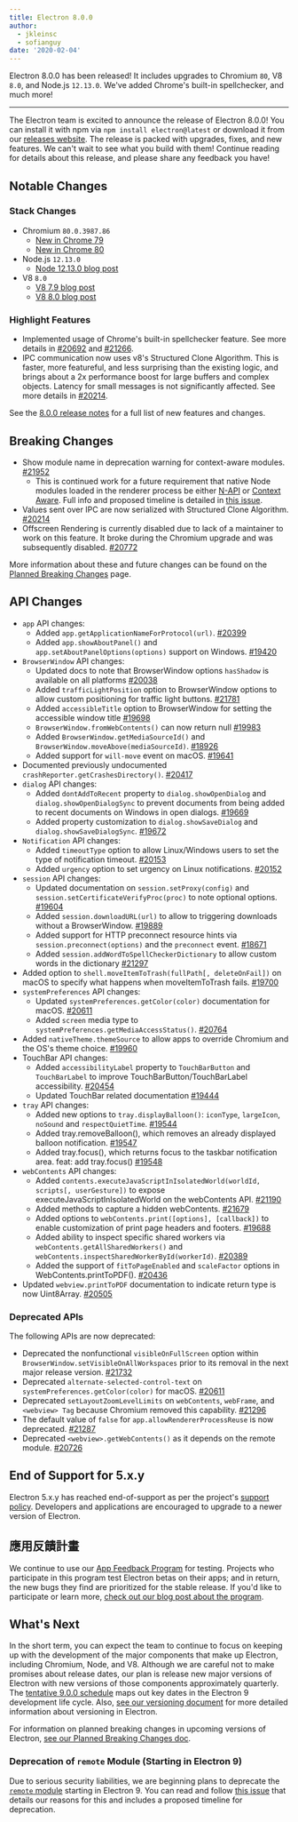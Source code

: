 ```yaml
---
title: Electron 8.0.0
author:
  - jkleinsc
  - sofianguy
date: '2020-02-04'
---
```


Electron 8.0.0 has been released! It includes upgrades to Chromium `80`, V8 `8.0`, and Node.js `12.13.0`. We've added Chrome's built-in spellchecker, and much more!

---

The Electron team is excited to announce the release of Electron 8.0.0! You can install it with npm via `npm install electron@latest` or download it from our [releases website](https://electronjs.org/releases/stable). The release is packed with upgrades, fixes, and new features. We can't wait to see what you build with them! Continue reading for details about this release, and please share any feedback you have!

## Notable Changes

### Stack Changes
* Chromium `80.0.3987.86`
    * [New in Chrome 79](https://developers.google.com/web/updates/2019/12/nic79)
    * [New in Chrome 80](https://chromereleases.googleblog.com/2020/02/stable-channel-update-for-desktop.html)
* Node.js `12.13.0`
    * [Node 12.13.0 blog post](https://nodejs.org/en/blog/release/v12.13.0/)
* V8 `8.0`
    * [V8 7.9 blog post](https://v8.dev/blog/v8-release-79)
    * [V8 8.0 blog post](https://v8.dev/blog/v8-release-80)

### Highlight Features
* Implemented usage of Chrome's built-in spellchecker feature. See more details in [#20692](https://github.com/electron/electron/pull/20692) and [#21266](https://github.com/electron/electron/pull/21266).
* IPC communication now uses v8's Structured Clone Algorithm. This is faster, more featureful, and less surprising than the existing logic, and brings about a 2x performance boost for large buffers and complex objects. Latency for small messages is not significantly affected. See more details in [#20214](https://github.com/electron/electron/pull/20214).

See the [8.0.0 release notes](https://github.com/electron/electron/releases/tag/v8.0.0) for a full list of new features and changes.

## Breaking Changes

* Show module name in deprecation warning for context-aware modules. [#21952](https://github.com/electron/electron/pull/21952)
    * This is continued work for a future requirement that native Node modules loaded in the renderer process be either [N-API](https://nodejs.org/api/n-api.html) or [Context Aware](https://nodejs.org/api/addons.html#addons_context_aware_addons). Full info and proposed timeline is detailed in [this issue](https://github.com/electron/electron/issues/18397).
* Values sent over IPC are now serialized with Structured Clone Algorithm.  [#20214](https://github.com/electron/electron/pull/20214)
* Offscreen Rendering is currently disabled due to lack of a maintainer to work on this feature.  It broke during the Chromium upgrade and was subsequently disabled. [#20772](https://github.com/electron/electron/issues/20772)

More information about these and future changes can be found on the [Planned Breaking Changes](https://github.com/electron/electron/blob/master/docs/breaking-changes.md) page.

## API Changes
* `app` API changes:
    * Added `app.getApplicationNameForProtocol(url)`. [#20399](https://github.com/electron/electron/pull/20399)
    * Added `app.showAboutPanel()` and `app.setAboutPanelOptions(options)` support on Windows. [#19420](https://github.com/electron/electron/pull/19420)
* `BrowserWindow` API changes:
    * Updated docs to note that BrowserWindow options `hasShadow` is available on all platforms [#20038](https://github.com/electron/electron/pull/20038)
    * Added `trafficLightPosition` option to BrowserWindow options to allow custom positioning for traffic light buttons. [#21781](https://github.com/electron/electron/pull/21781)
    * Added `accessibleTitle` option to BrowserWindow for setting the accessible window title [#19698](https://github.com/electron/electron/pull/19698)
    * `BrowserWindow.fromWebContents()` can now return null [#19983](https://github.com/electron/electron/pull/19983)
    * Added `BrowserWindow.getMediaSourceId()` and `BrowserWindow.moveAbove(mediaSourceId)`. [#18926](https://github.com/electron/electron/pull/18926)
    * Added support for `will-move` event on macOS. [#19641](https://github.com/electron/electron/pull/19641)
* Documented previously undocumented `crashReporter.getCrashesDirectory()`. [#20417](https://github.com/electron/electron/pull/20417)
* `dialog` API changes:
    * Added `dontAddToRecent` property to `dialog.showOpenDialog` and `dialog.showOpenDialogSync` to prevent documents from being added to recent documents on Windows in open dialogs. [#19669](https://github.com/electron/electron/pull/19669)
    * Added property customization to `dialog.showSaveDialog` and `dialog.showSaveDialogSync`. [#19672](https://github.com/electron/electron/pull/19672)
* `Notification` API changes:
    * Added `timeoutType` option to allow Linux/Windows users to set the type of notification timeout. [#20153](https://github.com/electron/electron/pull/20153)
    * Added `urgency`  option to set urgency on Linux notifications. [#20152](https://github.com/electron/electron/pull/20152)
* `session` API changes:
    * Updated documentation on `session.setProxy(config)` and `session.setCertificateVerifyProc(proc)` to note optional options. [#19604](https://github.com/electron/electron/pull/19604)
    * Added `session.downloadURL(url)` to allow to triggering downloads without a BrowserWindow. [#19889](https://github.com/electron/electron/pull/19889)
    * Added support for HTTP preconnect resource hints via `session.preconnect(options)` and the `preconnect` event. [#18671](http://github.com/electron/electron/pull/18671)
    * Added `session.addWordToSpellCheckerDictionary` to allow custom words in the dictionary [#21297](http://github.com/electron/electron/pull/21297)
* Added option to `shell.moveItemToTrash(fullPath[, deleteOnFail])` on macOS to specify what happens when moveItemToTrash fails. [#19700](https://github.com/electron/electron/pull/19700)
* `systemPreferences` API changes:
    * Updated `systemPreferences.getColor(color)` documentation for macOS. [#20611](https://github.com/electron/electron/pull/20611)
    * Added `screen` media type to `systemPreferences.getMediaAccessStatus()`. [#20764](https://github.com/electron/electron/pull/20764)
* Added `nativeTheme.themeSource` to allow apps to override Chromium and the OS's theme choice. [#19960](https://github.com/electron/electron/pull/19960)
* TouchBar API changes:
    * Added `accessibilityLabel` property to `TouchBarButton` and `TouchBarLabel` to improve TouchBarButton/TouchBarLabel accessibility. [#20454](https://github.com/electron/electron/pull/20454)
    * Updated TouchBar related documentation [#19444](https://github.com/electron/electron/pull/19444)
* `tray` API changes:
    * Added new options to `tray.displayBalloon()`: `iconType`, `largeIcon`, `noSound` and `respectQuietTime`. [#19544](https://github.com/electron/electron/pull/19544)
    * Added tray.removeBalloon(), which removes an already displayed balloon notification. [#19547](https://github.com/electron/electron/pull/19547)
    * Added tray.focus(), which returns focus to the taskbar notification area. feat: add tray.focus() [#19548](https://github.com/electron/electron/pull/19548)
* `webContents` API changes:
    * Added `contents.executeJavaScriptInIsolatedWorld(worldId, scripts[, userGesture])` to expose executeJavaScriptInIsolatedWorld on the webContents API. [#21190](https://github.com/electron/electron/pull/21190)
    * Added methods to capture a hidden webContents. [#21679](https://github.com/electron/electron/pull/21679)
    * Added options to `webContents.print([options], [callback])` to enable customization of print page headers and footers. [#19688](https://github.com/electron/electron/pull/19688)
    * Added ability to inspect specific shared workers via `webContents.getAllSharedWorkers()` and `webContents.inspectSharedWorkerById(workerId)`. [#20389](https://github.com/electron/electron/pull/20389)
    * Added the support of `fitToPageEnabled` and `scaleFactor` options in WebContents.printToPDF(). [#20436](https://github.com/electron/electron/pull/20436)
* Updated `webview.printToPDF` documentation to indicate return type is now Uint8Array. [#20505](https://github.com/electron/electron/pull/20505)

### Deprecated APIs
The following APIs are now deprecated:
* Deprecated the nonfunctional `visibleOnFullScreen` option within `BrowserWindow.setVisibleOnAllWorkspaces` prior to its removal in the next major release version. [#21732](https://github.com/electron/electron/pull/21732)
* Deprecated `alternate-selected-control-text` on `systemPreferences.getColor(color)` for macOS. [#20611](https://github.com/electron/electron/pull/20611)
* Deprecated `setLayoutZoomLevelLimits` on `webContents`, `webFrame`, and `<webview> Tag` because Chromium removed this capability. [#21296](https://github.com/electron/electron/pull/21296)
* The default value of `false` for `app.allowRendererProcessReuse` is now deprecated. [#21287](https://github.com/electron/electron/pull/21287)
* Deprecated `<webview>.getWebContents()` as it depends on the remote module. [#20726](https://github.com/electron/electron/pull/20726)

## End of Support for 5.x.y

Electron 5.x.y has reached end-of-support as per the project's [support policy](https://electronjs.org/docs/tutorial/support#supported-versions). Developers and applications are encouraged to upgrade to a newer version of Electron.

## 應用反饋計畫

We continue to use our [App Feedback Program](https://electronjs.org/blog/app-feedback-program) for testing. Projects who participate in this program test Electron betas on their apps; and in return, the new bugs they find are prioritized for the stable release. If you'd like to participate or learn more, [check out our blog post about the program](https://electronjs.org/blog/app-feedback-program).

## What's Next

In the short term, you can expect the team to continue to focus on keeping up with the development of the major components that make up Electron, including Chromium, Node, and V8. Although we are careful not to make promises about release dates, our plan is release new major versions of Electron with new versions of those components approximately quarterly. The [tentative 9.0.0 schedule](https://electronjs.org/docs/tutorial/electron-timelines) maps out key dates in the Electron 9 development life cycle. Also, [see our versioning document](https://electronjs.org/docs/tutorial/electron-versioning) for more detailed information about versioning in Electron.

For information on planned breaking changes in upcoming versions of Electron, [see our Planned Breaking Changes doc](https://github.com/electron/electron/blob/master/docs/breaking-changes.md).

### Deprecation of `remote` Module (Starting in Electron 9)
Due to serious security liabilities, we are beginning plans to deprecate the [`remote` module](https://www.electronjs.org/docs/api/remote) starting in Electron 9. You can read and follow [this issue](https://github.com/electron/electron/issues/21408) that details our reasons for this and includes a proposed timeline for deprecation.
